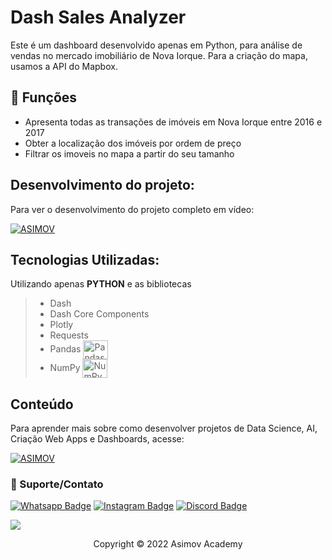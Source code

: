 # Dash Sales Analyzer
Este é um dashboard desenvolvido apenas em Python, para análise de vendas no mercado imobiliário de Nova Iorque. Para a criação do mapa, usamos a API do Mapbox.

## 🔧 Funções

- Apresenta todas as transações de imóveis em Nova Iorque entre 2016 e 2017
- Obter a localização dos imóveis por ordem de preço
- Filtrar os imoveis no mapa a partir do seu tamanho

## Desenvolvimento do projeto:
Para ver o desenvolvimento do projeto completo em vídeo:

[![ASIMOV](https://img.shields.io/badge/ASIMOV-Projeto%20Completo-lightgrey)](https://asimov.academy/analise-vendas-nyc/)

## Tecnologias Utilizadas:

Utilizando apenas **PYTHON** e as bibliotecas
> - Dash
> - Dash Core Components
> - Plotly
> - Requests
> - Pandas <img align="center" alt="Pandas" height="30" width="40" src="https://cdn.jsdelivr.net/gh/devicons/devicon/icons/pandas/pandas-original-wordmark.svg">
> - NumPy <img align="center" alt="NumPy" height="30" width="40" src="https://cdn.jsdelivr.net/gh/devicons/devicon/icons/numpy/numpy-original-wordmark.svg">


## Conteúdo
Para aprender mais sobre como desenvolver projetos de Data Science, AI, Criação Web Apps e Dashboards, acesse:

[![ASIMOV](https://img.shields.io/badge/ASIMOV-Saiba%20Mais-lightgrey)](https://asimov.academy/#)

### 🤝 Suporte/Contato


[![Whatsapp Badge](https://img.shields.io/badge/WhatsApp-25D366?style=for-the-badge&logo=whatsapp&logoColor=white)](https://wa.me/5551981830833)
[![Instagram Badge](https://img.shields.io/badge/Instagram-E4405F?style=for-the-badge&logo=instagram&logoColor=white)](https://www.instagram.com/asimov.academy/)
[![Discord Badge](https://img.shields.io/badge/Discord-7289DA?style=for-the-badge&logo=discord&logoColor=white)](https://discord.gg/W2Nc7bxvk7)

<a href = "mailto:contato@asimov.academy"><img src="https://img.shields.io/badge/-Gmail-%23333?style=for-the-badge&logo=gmail&logoColor=white" target="_blank"></a> 




<p align="center">Copyright © 2022 Asimov Academy</p>
